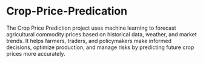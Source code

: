 # Crop-Price-Predication
The Crop Price Prediction project uses machine learning to forecast agricultural commodity prices based on historical data, weather, and market trends. It helps farmers, traders, and policymakers make informed decisions, optimize production, and manage risks by predicting future crop prices more accurately.
